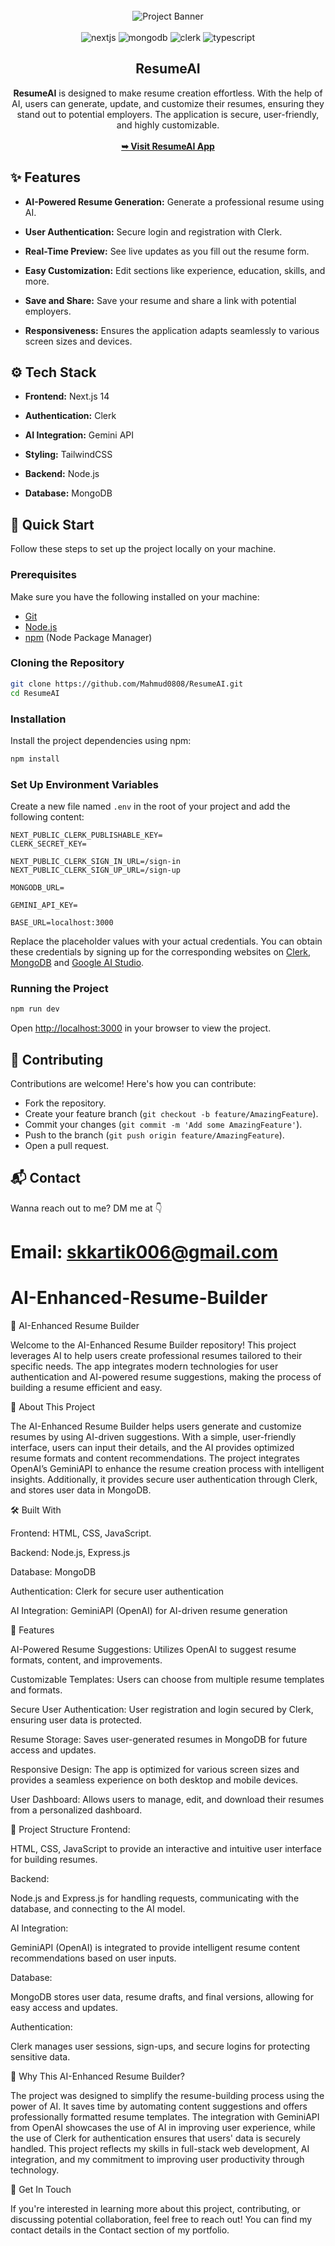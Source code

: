 
<div align="center">
  <br />
    <img src="https://i.postimg.cc/xnTr6TCb/ResumeAI.png" alt="Project Banner">
  <br />
  <br />

  <div>
    <img src="https://img.shields.io/badge/-Next_JS-black?style=for-the-badge&logoColor=white&logo=nextdotjs&color=393D72" alt="nextjs" />
    <img src="https://img.shields.io/badge/-MongoDB-black?style=for-the-badge&logoColor=white&logo=mongodb&color=1FAD58" alt="mongodb" />
    <img src="https://img.shields.io/badge/-Clerk-black?style=for-the-badge&logoColor=white&logo=clerk&color=7C3AFF" alt="clerk" />
    <img src="https://img.shields.io/badge/-Typescript-black?style=for-the-badge&logoColor=white&logo=typescript&color=387CC8" alt="typescript" />
  </div>

  <h2 align="center">ResumeAI</h2>

  <div align="center">
     <b>ResumeAI</b> is designed to make resume creation effortless. With the help of AI, users can generate, update, and customize their resumes, ensuring they stand out to potential employers. The application is secure, user-friendly, and highly customizable.
  </div>
  <br />
  <a href="https://resume-ai-app.vercel.app/"><strong>➥ Visit ResumeAI App</strong></a>
</div>

## <a name="features">✨ Features</a>

- **AI-Powered Resume Generation:** Generate a professional resume using AI.

- **User Authentication:** Secure login and registration with Clerk.

- **Real-Time Preview:** See live updates as you fill out the resume form.

- **Easy Customization:** Edit sections like experience, education, skills, and more.

- **Save and Share:** Save your resume and share a link with potential employers.

- **Responsiveness:** Ensures the application adapts seamlessly to various screen sizes and devices.

## <a name="tech-stack">⚙️ Tech Stack</a>

- **Frontend:** Next.js 14

- **Authentication:** Clerk

- **AI Integration:** Gemini API

- **Styling:** TailwindCSS

- **Backend:** Node.js

- **Database:** MongoDB

## <a name="quick-start">🚀 Quick Start</a>

Follow these steps to set up the project locally on your machine.

### Prerequisites

Make sure you have the following installed on your machine:

- [Git](https://git-scm.com/)
- [Node.js](https://nodejs.org/en)
- [npm](https://www.npmjs.com/) (Node Package Manager)

### Cloning the Repository

```bash
git clone https://github.com/Mahmud0808/ResumeAI.git
cd ResumeAI
```

### Installation

Install the project dependencies using npm:

```bash
npm install
```

### Set Up Environment Variables

Create a new file named `.env` in the root of your project and add the following content:

```env
NEXT_PUBLIC_CLERK_PUBLISHABLE_KEY=
CLERK_SECRET_KEY=

NEXT_PUBLIC_CLERK_SIGN_IN_URL=/sign-in
NEXT_PUBLIC_CLERK_SIGN_UP_URL=/sign-up

MONGODB_URL=

GEMINI_API_KEY=

BASE_URL=localhost:3000
```

Replace the placeholder values with your actual credentials. You can obtain these credentials by signing up for the corresponding websites on [Clerk](https://clerk.com/), [MongoDB](https://mongodb.com/) and [Google AI Studio](https://aistudio.google.com/app/apikey). 

### Running the Project

```bash
npm run dev
```

Open [http://localhost:3000](http://localhost:3000) in your browser to view the project.

## 🤝 Contributing

Contributions are welcome! Here's how you can contribute:

- Fork the repository.
- Create your feature branch (`git checkout -b feature/AmazingFeature`).
- Commit your changes (`git commit -m 'Add some AmazingFeature'`).
- Push to the branch (`git push origin feature/AmazingFeature`).
- Open a pull request.

## 📬 Contact

Wanna reach out to me? DM me at 👇

Email: skkartik006@gmail.com
=======
# AI-Enhanced-Resume-Builder

📝 AI-Enhanced Resume Builder

Welcome to the AI-Enhanced Resume Builder repository! This project leverages AI to help users create professional resumes tailored to their specific needs. The app integrates modern technologies for user authentication and AI-powered resume suggestions, making the process of building a resume efficient and easy.

🌟 About This Project


The AI-Enhanced Resume Builder helps users generate and customize resumes by using AI-driven suggestions. With a simple, user-friendly interface, users can input their details, and the AI provides optimized resume formats and content recommendations. The project integrates OpenAI’s GeminiAPI to enhance the resume creation process with intelligent insights. Additionally, it provides secure user authentication through Clerk, and stores user data in MongoDB.

🛠️ Built With

Frontend: HTML, CSS, JavaScript.

Backend: Node.js, Express.js

Database: MongoDB

Authentication: Clerk for secure user authentication

AI Integration: GeminiAPI (OpenAI) for AI-driven resume generation

🚀 Features

AI-Powered Resume Suggestions: Utilizes OpenAI to suggest resume formats, content, and improvements.

Customizable Templates: Users can choose from multiple resume templates and formats.

Secure User Authentication: User registration and login secured by Clerk, ensuring user data is protected.

Resume Storage: Saves user-generated resumes in MongoDB for future access and updates.

Responsive Design: The app is optimized for various screen sizes and provides a seamless experience on both desktop and mobile devices.

User Dashboard: Allows users to manage, edit, and download their resumes from a personalized dashboard.

📂 Project Structure
Frontend:

HTML, CSS, JavaScript to provide an interactive and intuitive user interface for building resumes.

Backend:

Node.js and Express.js for handling requests, communicating with the database, and connecting to the AI model.

AI Integration:

GeminiAPI (OpenAI) is integrated to provide intelligent resume content recommendations based on user inputs.

Database:

MongoDB stores user data, resume drafts, and final versions, allowing for easy access and updates.

Authentication:

Clerk manages user sessions, sign-ups, and secure logins for protecting sensitive data.

🎯 Why This AI-Enhanced Resume Builder?

The project was designed to simplify the resume-building process using the power of AI. It saves time by automating content suggestions and offers professionally formatted resume templates. The integration with GeminiAPI from OpenAI showcases the use of AI in improving user experience, while the use of Clerk for authentication ensures that users' data is securely handled. This project reflects my skills in full-stack web development, AI integration, and my commitment to improving user productivity through technology.

👋 Get In Touch

If you're interested in learning more about this project, contributing, or discussing potential collaboration, feel free to reach out! You can find my contact details in the Contact section of my portfolio.

